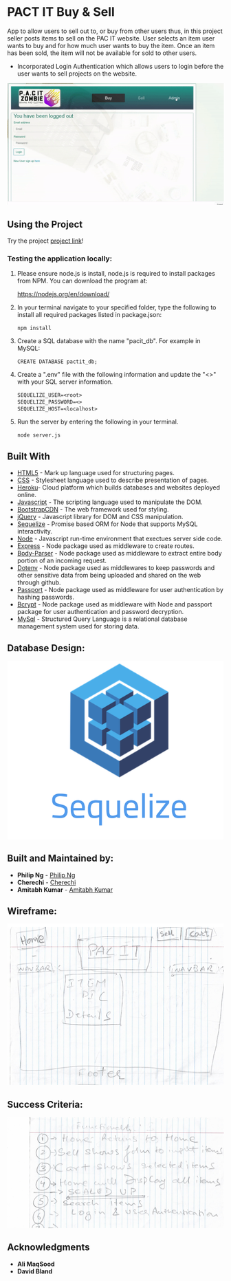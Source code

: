 # PACT IT Buy & Sell

App to allow users to sell out to, or buy from other users thus,  in this project seller posts items to sell on the PAC IT website. User selects an item user wants to buy and for how much user wants to buy the item. Once an item has been sold, the item will not be available for sold to other users.

 * Incorporated Login Authentication which allows users to login before the user wants to sell projects on the website.


![demo](/public/images/pac.gif)

## Using the Project

Try the project  [project link](https://pac-it-buy-sell.herokuapp.com/prods/)!

### Testing the application locally:
1. Please ensure node.js is install, node.js is required to install packages from NPM. You can download the program at:

    https://nodejs.org/en/download/


2. In your terminal navigate to your specified folder, type the following to install all required packages listed in package.json:
    ```
    npm install
    ```

3. Create a SQL database with the name "pacit_db". For example in MySQL:
    ```
    CREATE DATABASE pactit_db;
    ```

4. Create a ".env" file with the following information and update the "<>" with your SQL server information.
    ```
    SEQUELIZE_USER=<root>
    SEQUELIZE_PASSWORD=<>
    SEQUELIZE_HOST=<localhost>
    ```

5. Run the server by entering the following in your terminal.
    ```
    node server.js
    ```

## Built With

* [HTML5](https://developer.mozilla.org/en-US/docs/Web/Guide/HTML/HTML5) - Mark up language used for structuring pages. 
* [CSS](https://developer.mozilla.org/en-US/docs/Web/CSS) - Stylesheet language used to describe presentation of pages.
* [Heroku](https://www.heroku.com/)- Cloud platform which builds databases and websites deployed online. 
* [Javascript](https://www.javascript.com/) - The scripting language used to manipulate the DOM. 
* [BootstrapCDN](https://getbootstrap.com/docs/4.1/getting-started/introduction/) - The web framework used for styling. 
* [jQuery](http://jquery.com/) - Javascript library for DOM and CSS manipulation.
* [Sequelize](http://docs.sequelizejs.com/) - Promise based ORM for Node that supports MySQL interactivity.
* [Node](https://nodejs.org/en) - Javascript run-time environment that exectues server side code.
* [Express](https://www.npmjs.com/package/express) - Node package used as middleware to create routes.
* [Body-Parser](https://www.npmjs.com/package/body-parser) - Node package used as middleware to extract entire body portion of an incoming request.
* [Dotenv](https://www.npmjs.com/package/dotenv) - Node package used as middlewares to keep passwords and other sensitive data from being uploaded and shared on the web through github. 
* [Passport](https://www.npmjs.com/package/passport) - Node package used as middleware for user authentication by hashing passwords. 
* [Bcrypt](https://www.npmjs.com/package/bcrypt) - Node package used as middleware with Node and passport package for user authentication and password decryption. 
* [MySql](https://www.mysql.com/) - Structured Query Language is a relational database management system used for storing data.


## Database Design:


![demo](/public/images/sql2.png)


## Built and Maintained by:


* **Philip Ng**  - [Philip Ng](https://github.com/RED-NG)
* **Cherechi**  - [Cherechi](https://github.com/cherechic)
* **Amitabh Kumar**  - [Amitabh Kumar](https://github.com/Amitabh-K)

## Wireframe:

![demo](/public/images/wireframe.png)

## Success Criteria:


![demo](/public/images/sucess.jpg)



## Acknowledgments

* **Ali MaqSood** 
* **David Bland**



